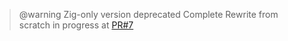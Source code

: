 > @warning
> Zig-only version deprecated
> Complete Rewrite from scratch in progress at [PR#7](https://github.com/heysokam/confy/pull/7)

